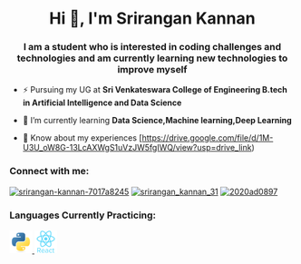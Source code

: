 <h1 align="center">Hi 👋, I'm Srirangan Kannan</h1>
<h3 align="center">I am a student who is interested in coding challenges and technologies and am currently learning new technologies to improve myself</h3>

- ⚡ Pursuing my UG at **Sri Venkateswara College of Engineering B.tech in Artificial Intelligence and Data Science**

- 🌱 I’m currently learning **Data Science,Machine learning,Deep Learning**

- 📄 Know about my experiences [https://drive.google.com/file/d/1M-U3U_oW8G-13LcAXWgS1uVzJW5fgIWQ/view?usp=drive_link)

<h3 align="left">Connect with me:</h3>
<p align="left">
<a href="https://linkedin.com/in/srirangan-kannan-7017a8245" target="blank"><img align="center" src="https://raw.githubusercontent.com/rahuldkjain/github-profile-readme-generator/master/src/images/icons/Social/linked-in-alt.svg" alt="srirangan-kannan-7017a8245" height="30" width="40" /></a>
<a href="https://instagram.com/srirangan_kannan_31" target="blank"><img align="center" src="https://raw.githubusercontent.com/rahuldkjain/github-profile-readme-generator/master/src/images/icons/Social/instagram.svg" alt="srirangan_kannan_31" height="30" width="40" /></a>
<a href="https://www.hackerrank.com/2020ad0897" target="blank"><img align="center" src="https://raw.githubusercontent.com/rahuldkjain/github-profile-readme-generator/master/src/images/icons/Social/hackerrank.svg" alt="2020ad0897" height="30" width="40" /></a>
</p>

<h3 align="left">Languages Currently Practicing:</h3>
<p align="left"> <a href="https://www.python.org" target="_blank" rel="noreferrer"> <img src="https://raw.githubusercontent.com/devicons/devicon/master/icons/python/python-original.svg" alt="python" width="40" height="40"/> </a> <a href="https://reactjs.org/" target="_blank" rel="noreferrer"> <img src="https://raw.githubusercontent.com/devicons/devicon/master/icons/react/react-original-wordmark.svg" alt="react" width="40" height="40"/> </a> </p>
